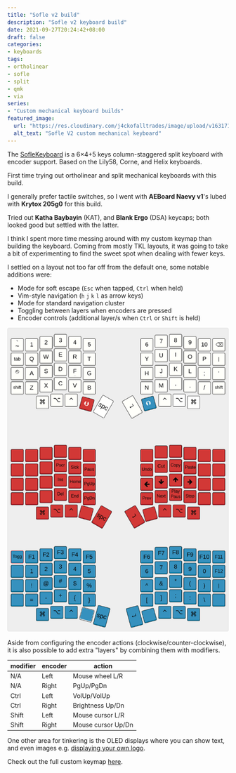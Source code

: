 ```yaml
---
title: "Sofle v2 build"
description: "Sofle v2 keyboard build"
date: 2021-09-27T20:24:42+08:00
draft: false
categories:
- keyboards
tags:
- ortholinear
- sofle
- split
- qmk
- via
series:
- "Custom mechanical keyboard builds"
featured_image:
  url: "https://res.cloudinary.com/j4ckofalltrades/image/upload/v1631712479/keebs/sofle/sofle_t9qeaa.jpg"
  alt_text: "Sofle V2 custom mechanical keyboard"
---
```


The [SofleKeyboard](https://josef-adamcik.cz/electronics/let-me-introduce-you-sofle-keyboard-split-keyboard-based-on-lily58.html) is a 6×4+5 keys column-staggered split keyboard with encoder support. Based on the Lily58, Corne, and Helix keyboards.

First time trying out ortholinear and split mechanical keyboards with this build.

I generally prefer tactile switches, so I went with **AEBoard Naevy v1**'s lubed with **Krytox 205g0** for this build.

Tried out **Katha Baybayin** (KAT), and **Blank Ergo** (DSA) keycaps; both looked good but settled with the latter.

I think I spent more time messing around with my custom keymap than building the keyboard. Coming from mostly TKL layouts, it was going to take a bit of experimenting to find the sweet spot when dealing with fewer keys.

I settled on a layout not too far off from the default one, some notable additions were:

- Mode for soft escape (`Esc` when tapped, `Ctrl` when held)
- Vim-style navigation (`h` `j` `k` `l` as arrow keys)
- Mode for standard navigation cluster
- Toggling between layers when encoders are pressed
- Encoder controls (additional layer/s when `Ctrl` or `Shift` is held)

![SofleKeyboard custom keymap](https://raw.githubusercontent.com/j4ckofalltrades/keebs/master/sofle-v2/assets/soflekeyboard.png)

Aside from configuring the encoder actions (clockwise/counter-clockwise), it is also possible
to add extra "layers" by combining them with modifiers.

| modifier | encoder | action             |
| -------- | ------- | ------------------ |
| N/A      | Left    | Mouse wheel L/R    |
| N/A      | Right   | PgUp/PgDn          |
| Ctrl     | Left    | VolUp/VolUp        |
| Ctrl     | Right   | Brightness Up/Dn   |
| Shift    | Left    | Mouse cursor L/R   |
| Shift    | Right   | Mouse cursor Up/Dn |

One other area for tinkering is the OLED displays where you can show text, and even images e.g. [displaying your own logo](https://docs.qmk.fm/#/feature_oled_driver?id=logo-example).

Check out the full custom keymap [here](https://github.com/j4ckofalltrades/keebs/tree/master/sofle-v2).
